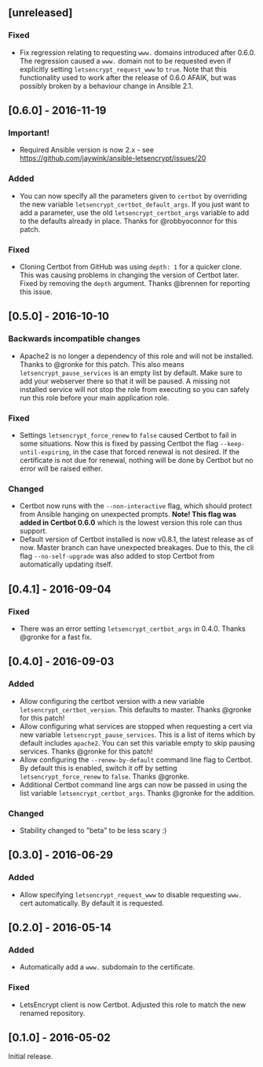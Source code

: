 ## [unreleased]

### Fixed
* Fix regression relating to requesting `www.` domains introduced after 0.6.0. The regression caused a `www.` domain not to be requested even if explicitly setting `letsencrypt_request_www` to `true`. Note that this functionality used to work after the release of 0.6.0 AFAIK, but was possibly broken by a behaviour change in Ansible 2.1.

## [0.6.0] - 2016-11-19

### Important!
* Required Ansible version is now 2.x - see https://github.com/jaywink/ansible-letsencrypt/issues/20

### Added
- You can now specify all the parameters given to `certbot` by overriding the new variable `letsencrypt_certbot_default_args`. If you just want to add a parameter, use the old `letsencrypt_certbot_args` variable to add to the defaults already in place. Thanks for @robbyoconnor for this patch.

### Fixed
* Cloning Certbot from GitHub was using `depth: 1` for a quicker clone. This was causing problems in changing the version of Certbot later. Fixed by removing the `depth` argument. Thanks @brennen for reporting this issue.

## [0.5.0] - 2016-10-10

### Backwards incompatible changes
* Apache2 is no longer a dependency of this role and will not be installed. Thanks to @gronke for this patch. This also means `letsencrypt_pause_services` is an empty list by default. Make sure to add your webserver there so that it will be paused. A missing not installed service will not stop the role from executing so you can safely run this role before your main application role.

### Fixed
* Settings `letsencrypt_force_renew` to `false` caused Certbot to fail in some situations. Now this is fixed by passing Certbot the flag `--keep-until-expiring`, in the case that forced renewal is not desired. If the certificate is not due for renewal, nothing will be done by Certbot but no error will be raised either.

### Changed
* Certbot now runs with the `--non-interactive` flag, which should protect from Ansible hanging on unexpected prompts. **Note! This flag was added in Certbot 0.6.0** which is the lowest version this role can thus support.
* Default version of Certbot installed is now v0.8.1, the latest release as of now. Master branch can have unexpected breakages. Due to this, the cli flag `--no-self-upgrade` was also added to stop Certbot from automatically updating itself.

## [0.4.1] - 2016-09-04

### Fixed
* There was an error setting `letsencrypt_certbot_args` in 0.4.0. Thanks @gronke for a fast fix.

## [0.4.0] - 2016-09-03

### Added
* Allow configuring the certbot version with a new variable `letsencrypt_certbot_version`. This defaults to master. Thanks @gronke for this patch!
* Allow configuring what services are stopped when requesting a cert via new variable `letsencrypt_pause_services`. This is a list of items which by default includes `apache2`. You can set this variable empty to skip pausing services. Thanks @gronke for this patch!
* Allow configuring the `--renew-by-default` command line flag to Certbot. By default this is enabled, switch it off by setting `letsencrypt_force_renew` to `false`. Thanks @gronke.
* Additional Certbot command line args can now be passed in using the list variable `letsencrypt_certbot_args`. Thanks @gronke for the addition.

### Changed
* Stability changed to "beta" to be less scary :)

## [0.3.0] - 2016-06-29

### Added

* Allow specifying `letsencrypt_request_www` to disable requesting `www.` cert automatically. By default it is requested.

## [0.2.0] - 2016-05-14

### Added

* Automatically add a `www.` subdomain to the certificate.

### Fixed

* LetsEncrypt client is now Certbot. Adjusted this role to match the new renamed repository.

## [0.1.0] - 2016-05-02

Initial release.
